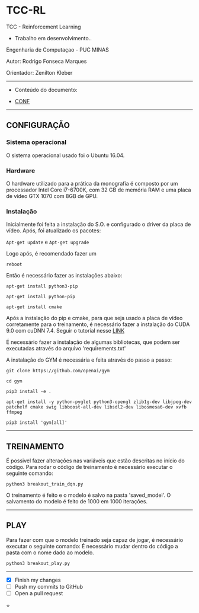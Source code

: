 # TCC-RL

TCC - Reinforcement Learning

 - Trabalho em desenvolvimento..

Engenharia de Computaçao - PUC MINAS

Autor: Rodrigo Fonseca Marques

Orientador: Zenilton Kleber

-----

* Conteúdo do documento:

- [CONF](#configuração)


-----
## CONFIGURAÇÃO


### Sistema operacional
O sistema operacional usado foi o Ubuntu 16.04. 

### Hardware
O hardware utilizado para a prática da monografia é composto por um processador
Intel Core i7-6700K, com 32 GB de memória RAM e uma placa de vídeo GTX 1070 com
8GB de GPU.

### Instalação

Inicialmente foi feita a instalação do S.O. e configurado o driver da placa de vídeo.
Após, foi atualizado os pacotes:

`Apt-get update` e `Apt-get upgrade`

Logo após, é recomendado fazer um 

`reboot`

Então é necessário fazer as instalações abaixo:

`apt-get install python3-pip`

`apt-get install python-pip`

`apt-get install cmake`

Após a instalação do pip e cmake, para que seja usado a placa de vídeo corretamente para o treinamento, é necessário fazer a instalação do CUDA 9.0 com cuDNN 7.4. Seguir o tutorial nesse [LINK](https://medium.com/@zhanwenchen/install-cuda-and-cudnn-for-tensorflow-gpu-on-ubuntu-79306e4ac04e)

É necessário fazer a instalação de algumas bibliotecas, que podem ser executadas através do arquivo 'requirements.txt'

A instalação do GYM é necessária e feita através do passo a passo:
```
git clone https://github.com/openai/gym

cd gym 

pip3 install -e .

apt-get install -y python-pyglet python3-opengl zlib1g-dev libjpeg-dev patchelf cmake swig libboost-all-dev libsdl2-dev libosmesa6-dev xvfb ffmpeg

pip3 install 'gym[all]'
```
-----
## TREINAMENTO

É possivel fazer alterações nas variáveis que estão descritas no início do código.
Para rodar o código de treinamento é necessário executar o seguinte comando:

`python3 breakout_train_dqn.py`

O treinamento é feito e o modelo é salvo na pasta 'saved_model'. O salvamento do modelo é feito de 1000 em 1000 iterações.

-----
## PLAY

Para fazer com que o modelo treinado seja capaz de jogar, é necessário executar o seguinte comando:
É necessário mudar dentro do código a pasta com o nome dado ao modelo.

`python3 breakout_play.py`

-----



- [x] Finish my changes
- [ ] Push my commits to GitHub
- [ ] Open a pull request

:star:
